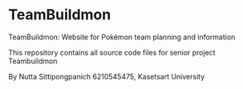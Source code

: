 # TeamBuildmon

TeamBuildmon: Website for Pokémon team planning and information

This repository contains all source code files for senior project Teambuildmon

By Nutta Sittipongpanich 6210545475, Kasetsart University
